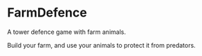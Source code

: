 # FarmDefence
A tower defence game with farm animals.

Build your farm, and use your animals to protect it from predators.
